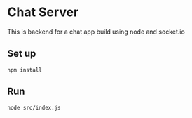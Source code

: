 # Chat Server
This is backend for a chat app build using node and socket.io
## Set up 
`npm install`

## Run

`node src/index.js`
